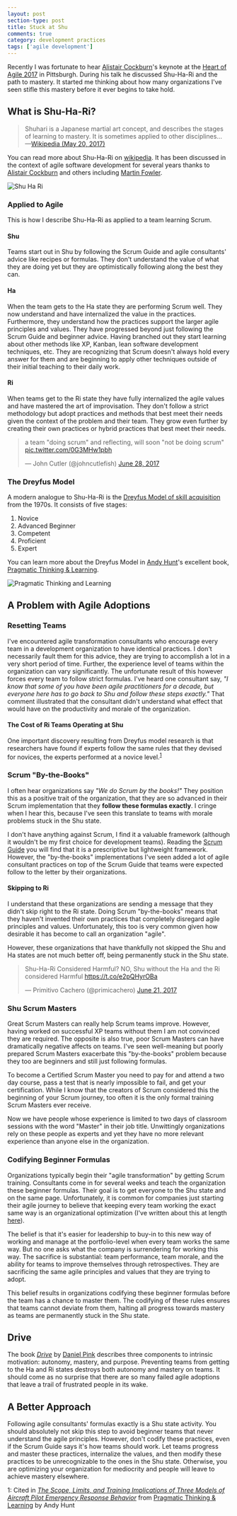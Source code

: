 ```yaml
---
layout: post
section-type: post
title: Stuck at Shu
comments: true
category: development practices
tags: ['agile development']
---
```


Recently I was fortunate to hear [Alistair Cockburn](http://www.alistaircockburn.us)'s keynote at the [Heart of Agile 2017](http://heartofagile.com/heart-of-agile-conferences/heart-of-agile-pittsburgh-2017/) in Pittsburgh. During his talk he discussed Shu-Ha-Ri and the path to mastery. It started me thinking about how many organizations I've seen stifle this mastery before it ever begins to take hold. 

## What is Shu-Ha-Ri?

> Shuhari is a Japanese martial art concept, and describes the stages of learning to mastery. It is sometimes applied to other disciplines...  
> —[Wikipedia (May 20, 2017)](https://en.wikipedia.org/wiki/Shuhari)

You can read more about Shu-Ha-Ri on [wikipedia](https://en.wikipedia.org/wiki/Shuhari). It has been discussed in the context of agile software development for several years thanks to [Alistair Cockburn](http://alistair.cockburn.us/Shu+Ha+Ri) and others including [Martin Fowler](https://martinfowler.com/bliki/ShuHaRi.html). 

<img class="img-responsive" src="/img/shu-ha-ri.png" alt="Shu Ha Ri" />

### Applied to Agile

This is how I describe Shu-Ha-Ri as applied to a team learning Scrum.

#### Shu

Teams start out in Shu by following the Scrum Guide and agile consultants' advice like recipes or formulas. They don't understand the value of what they are doing yet but they are optimistically following along the best they can. 

#### Ha

When the team gets to the Ha state they are performing Scrum well. They now understand and have internalized the value in the practices. Furthermore, they understand how the practices support the larger agile principles and values. They have progressed beyond just following the Scrum Guide and beginner advice. Having branched out they start learning about other methods like XP, Kanban, lean software development techniques, etc. They are recognizing that Scrum doesn't always hold every answer for them and are beginning to apply other techniques outside of their initial teaching to their daily work.

#### Ri

When teams get to the Ri state they have fully internalized the agile values and have mastered the art of improvisation. They don't follow a strict methodology but adopt practices and methods that best meet their needs given the context of the problem and their team. They grow even further by creating their own practices or hybrid practices that best meet their needs. 

<blockquote class="twitter-tweet" data-lang="en"><p lang="en" dir="ltr">a team &quot;doing scrum&quot; and reflecting, will soon &quot;not be doing scrum&quot; <a href="https://t.co/0G3MHw1pbh">pic.twitter.com/0G3MHw1pbh</a></p>&mdash; John Cutler (@johncutlefish) <a href="https://twitter.com/johncutlefish/status/880188039011508224">June 28, 2017</a></blockquote>
<script async src="//platform.twitter.com/widgets.js" charset="utf-8"></script>
 
### The Dreyfus Model 
A modern analogue to Shu-Ha-Ri is the [Dreyfus Model of skill acquisition](https://en.wikipedia.org/wiki/Dreyfus_model_of_skill_acquisition) from the 1970s. It consists of five stages:
1. Novice
1. Advanced Beginner
1. Competent
1. Proficient
1. Expert

You can learn more about the Dreyfus Model in [Andy Hunt](http://www.toolshed.com/)'s excellent book, [Pragmatic Thinking & Learning](https://pragprog.com/book/ahptl/pragmatic-thinking-and-learning).

<img src="/img/pragmatic-thinking-and-learning.jpg" alt="Pragmatic Thinking and Learning" class="img-responsive" />

## A Problem with Agile Adoptions

### Resetting Teams

I've encountered agile transformation consultants who encourage every team in a development organization to have identical practices. I don't necessarily fault them for this advice, they are trying to accomplish a lot in a very short period of time. Further, the experience level of teams within the organization can vary significantly. The unfortunate result of this however forces every team to follow strict formulas. I've heard one consultant say, _"I know that some of you have been agile practitioners for a decade, but everyone here has to go back to Shu and follow these steps exactly."_ That comment illustrated that the consultant didn't understand what effect that would have on the productivity and morale of the organization. 

#### The Cost of Ri Teams Operating at Shu

One important discovery resulting from Dreyfus model research is that researchers have found if experts follow the same rules that they devised for novices, the experts performed at a novice level.<sup>[1](#research)</sup>

### Scrum "By-the-Books"

I often hear organizations say _"We do Scrum by the books!"_ They position this as a positive trait of the organization, that they are so advanced in their Scrum implementation that they **follow these formulas exactly**. I cringe when I hear this, because I've seen this translate to teams with morale problems stuck in the Shu state.

I don't have anything against Scrum, I find it a valuable framework (although it wouldn't be my first choice for development teams). Reading the [Scrum Guide](http://www.scrumguides.org/scrum-guide.html) you will find that it is a prescriptive but lightweight framework. However, the "by-the-books" implementations I've seen added a lot of agile consultant practices on top of the Scrum Guide that teams were expected follow to the letter by their organizations. 

#### Skipping to Ri

I understand that these organizations are sending a message that they didn't skip right to the Ri state. Doing Scrum "by-the-books" means that they haven't invented their own practices that completely disregard agile principles and values. Unfortunately, this too is very common given how desirable it has become to call an organization "agile".

However, these organizations that have thankfully not skipped the Shu and Ha states are not much better off, being permanently stuck in the Shu state.

<blockquote class="twitter-tweet" data-lang="en"><p lang="en" dir="ltr">Shu-Ha-Ri Considered Harmful? NO, Shu without the Ha and the Ri considered Harmful <a href="https://t.co/e2pQHyrOBa">https://t.co/e2pQHyrOBa</a></p>&mdash; Primitivo Cachero (@primicachero) <a href="https://twitter.com/primicachero/status/877418470140518400">June 21, 2017</a></blockquote>
<script async src="//platform.twitter.com/widgets.js" charset="utf-8"></script>

### Shu Scrum Masters

Great Scrum Masters can really help Scrum teams improve. However, having worked on successful XP teams without them I am not convinced they are required. The opposite is also true, poor Scrum Masters can have dramatically negative affects on teams. I've seen well-meaning but poorly prepared Scrum Masters exacerbate this "by-the-books" problem because they too are beginners and still just following formulas. 

To become a Certified Scrum Master you need to pay for and attend a two day course, pass a test that is nearly impossible to fail, and get your certification. While I know that the creators of Scrum considered this the beginning of your Scrum journey, too often it is the only formal training Scrum Masters ever receive. 

Now we have people whose experience is limited to two days of classroom sessions with the word "Master" in their job title. Unwittingly organizations rely on these people as experts and yet they have no more relevant experience than anyone else in the organization.

### Codifying Beginner Formulas

Organizations typically begin their "agile transformation" by getting Scrum training. Consultants come in for several weeks and teach the organization these beginner formulas. Their goal is to get everyone to the Shu state and on the same page. Unfortunately, it is common for companies just starting their agile journey to believe that keeping every team working the exact same way is an organizational optimization (I've written about this at length [here](/2017/03/05/remove-cross-team-dependencies.html)).

The belief is that it's easier for leadership to buy-in to this new way of working and manage at the portfolio-level when every team works the same way. But no one asks what the company is surrendering for working this way. The sacrifice is substantial: team performance, team morale, and the ability for teams to improve themselves through retrospectives. They are sacrificing the same agile principles and values that they are trying to adopt. 

This belief results in organizations codifying these beginner formulas before the team has a chance to master them. The codifying of these rules ensures that teams cannot deviate from them, halting all progress towards mastery as teams are permanently stuck in the Shu state.

## Drive

The book _[Drive](https://www.amazon.com/Drive-Surprising-Truth-About-Motivates/dp/1594484805/ref=sr_1_1?ie=UTF8&qid=1500119191&sr=8-1&keywords=drive)_ by [Daniel Pink](https://twitter.com/DanielPink) describes three components to intrinsic motivation: autonomy, mastery, and purpose. Preventing teams from getting to the Ha and Ri states destroys both autonomy and mastery on teams. It should come as no surprise that there are so many failed agile adoptions that leave a trail of frustrated people in its wake. 

## A Better Approach

Following agile consultants' formulas exactly is a Shu state activity. You should absolutely not skip this step to avoid beginner teams that never understand the agile principles. However, don't codify these practices, even if the Scrum Guide says it's how teams should work. Let teams progress and master these practices, internalize the values, and then modify these practices to be unrecognizable to the ones in the Shu state. Otherwise, you are optimizing your organization for mediocrity and people will leave to achieve mastery elsewhere. 

<a name="research">1</a>: Cited in [_The Scope, Limits, and Training Implications of Three Models of Aircraft Pilot Emergency Response Behavior_](http://www.dtic.mil/dtic/tr/fulltext/u2/a071320.pdf) from [Pragmatic Thinking & Learning](https://pragprog.com/book/ahptl/pragmatic-thinking-and-learning) by Andy Hunt
